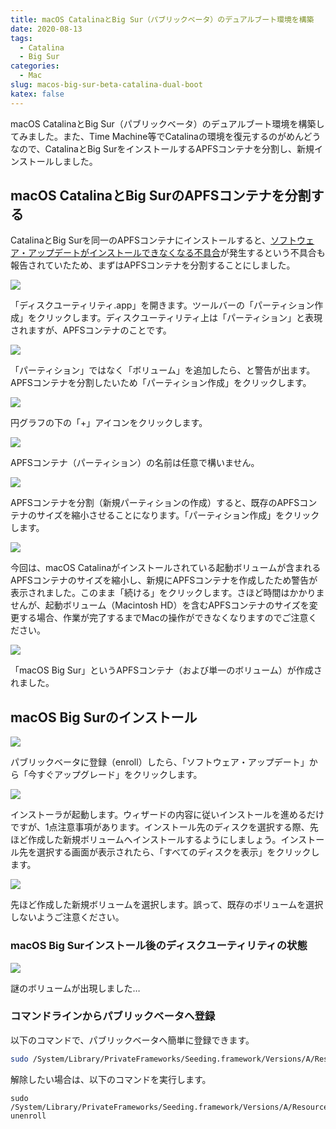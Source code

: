```yaml
---
title: macOS CatalinaとBig Sur（パブリックベータ）のデュアルブート環境を構築
date: 2020-08-13
tags:
  - Catalina
  - Big Sur
categories:
  - Mac
slug: macos-big-sur-beta-catalina-dual-boot
katex: false
---
```

macOS CatalinaとBig Sur（パブリックベータ）のデュアルブート環境を構築してみました。また、Time Machine等でCatalinaの環境を復元するのがめんどうなので、CatalinaとBig SurをインストールするAPFSコンテナを分割し、新規インストールしました。

## macOS CatalinaとBig SurのAPFSコンテナを分割する

CatalinaとBig Surを同一のAPFSコンテナにインストールすると、[ソフトウェア・アップデートがインストールできなくなる不具合](https://applech2.com/archives/20200701-macos-11-big-sur-beta-apfs-container-issues.html)が発生するという不具合も報告されていたため、まずはAPFSコンテナを分割することにしました。

![](/uploads/2020/08/screenshot-2020-08-12-17.05.19.png)

「ディスクユーティリティ.app」を開きます。ツールバーの「パーティション作成」をクリックします。ディスクユーティリティ上は「パーティション」と表現されますが、APFSコンテナのことです。

![](/uploads/2020/08/screenshot-2020-08-12-17.05.34.png)

「パーティション」ではなく「ボリューム」を追加したら、と警告が出ます。APFSコンテナを分割したいため「パーティション作成」をクリックします。

![](/uploads/2020/08/screenshot-2020-08-12-17.05.39.png)

円グラフの下の「+」アイコンをクリックします。

![](/uploads/2020/08/screenshot-2020-08-12-17.05.50.png)

APFSコンテナ（パーティション）の名前は任意で構いません。

![](/uploads/2020/08/screenshot-2020-08-12-17.05.56.png)

APFSコンテナを分割（新規パーティションの作成）すると、既存のAPFSコンテナのサイズを縮小させることになります。「パーティション作成」をクリックします。

![](/uploads/2020/08/screenshot-2020-08-12-17.06.05.png)

今回は、macOS Catalinaがインストールされている起動ボリュームが含まれるAPFSコンテナのサイズを縮小し、新規にAPFSコンテナを作成したため警告が表示されました。このまま「続ける」をクリックします。さほど時間はかかりませんが、起動ボリューム（Macintosh HD）を含むAPFSコンテナのサイズを変更する場合、作業が完了するまでMacの操作ができなくなりますのでご注意ください。

![](/uploads/2020/08/screenshot-2020-08-12-17.07.30.png)

「macOS Big Sur」というAPFSコンテナ（および単一のボリューム）が作成されました。

## macOS Big Surのインストール

![](/uploads/2020/08/screenshot-2020-08-12-17.07.36.png)

パブリックベータに登録（enroll）したら、「ソフトウェア・アップデート」から「今すぐアップグレード」をクリックします。

![](/uploads/2020/08/screenshot-2020-08-12-17.07.50.png)

インストーラが起動します。ウィザードの内容に従いインストールを進めるだけですが、1点注意事項があります。インストール先のディスクを選択する際、先ほど作成した新規ボリュームへインストールするようにしましょう。インストール先を選択する画面が表示されたら、「すべてのディスクを表示」をクリックします。

![](/uploads/2020/08/screenshot-2020-08-12-17.07.54.png)

先ほど作成した新規ボリュームを選択します。誤って、既存のボリュームを選択しないようご注意ください。

### macOS Big Surインストール後のディスクユーティリティの状態

![](/uploads/2020/08/screenshot-2020-08-12-17.42.09.png)

謎のボリュームが出現しました…

### コマンドラインからパブリックベータへ登録

以下のコマンドで、パブリックベータへ簡単に登録できます。

```zsh
sudo /System/Library/PrivateFrameworks/Seeding.framework/Versions/A/Resources/seedutil enroll PublicSeed
```

解除したい場合は、以下のコマンドを実行します。

```
sudo /System/Library/PrivateFrameworks/Seeding.framework/Versions/A/Resources/seedutil unenroll
```